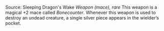 Source: Sleeping Dragon's Wake
*Weapon (mace), rare*
This weapon is a magical +2 mace called *Bonecounter*. Whenever this weapon is used to destroy an undead creature, a single silver piece appears in the wielder’s pocket.